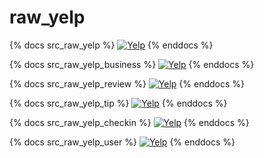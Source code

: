 # raw_yelp

{% docs src_raw_yelp %}
    [![Yelp](https://s3-media0.fl.yelpcdn.com/assets/public/cookbook.yji-0a2bf1d9c330d8747446.svg)](https://www.yelp.com/dataset)
{% enddocs %}

{% docs src_raw_yelp_business %}
    [![Yelp](https://s3-media0.fl.yelpcdn.com/assets/public/cookbook.yji-0a2bf1d9c330d8747446.svg)](https://www.yelp.com/dataset)
{% enddocs %}

{% docs src_raw_yelp_review %}
    [![Yelp](https://s3-media0.fl.yelpcdn.com/assets/public/cookbook.yji-0a2bf1d9c330d8747446.svg)](https://www.yelp.com/dataset)
{% enddocs %}

{% docs src_raw_yelp_tip %}
    [![Yelp](https://s3-media0.fl.yelpcdn.com/assets/public/cookbook.yji-0a2bf1d9c330d8747446.svg)](https://www.yelp.com/dataset)
{% enddocs %}

{% docs src_raw_yelp_checkin %}
    [![Yelp](https://s3-media0.fl.yelpcdn.com/assets/public/cookbook.yji-0a2bf1d9c330d8747446.svg)](https://www.yelp.com/dataset)
{% enddocs %}

{% docs src_raw_yelp_user %}
    [![Yelp](https://s3-media0.fl.yelpcdn.com/assets/public/cookbook.yji-0a2bf1d9c330d8747446.svg)](https://www.yelp.com/dataset)
{% enddocs %}
